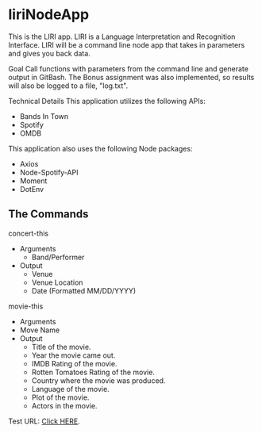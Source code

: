 # liriNodeApp
This is the LIRI app.  LIRI is a Language Interpretation and Recognition Interface. LIRI will be a command line node app that takes in parameters and gives you back data.

Goal
Call functions with parameters from the command line and generate output in GitBash.  The Bonus assignment was also implemented, so results will also be logged to a file, "log.txt".  

Technical Details
This application utilizes the following APIs:

* Bands In Town
* Spotify
* OMDB

This application also uses the following Node packages:
* Axios
* Node-Spotify-API
* Moment
* DotEnv

## The Commands ##
concert-this 
* Arguments
  * Band/Performer
* Output
  * Venue
  * Venue Location
  * Date (Formatted MM/DD/YYYY)
  
 movie-this
 * Arguments
  * Move Name
 * Output
   * Title of the movie.
   * Year the movie came out.
   * IMDB Rating of the movie.
   * Rotten Tomatoes Rating of the movie.
   * Country where the movie was produced.
   * Language of the movie.
   * Plot of the movie.
   * Actors in the movie.


Test URL:  [Click HERE](https://drive.google.com/open?id=1fjm3pj0Fic4sc1C2VX2RjvNjjJZP_ZOc).

